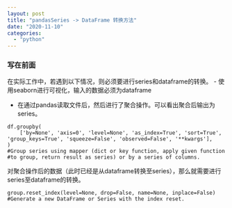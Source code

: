 ```yaml
---
layout: post
title: "pandasSeries -> DataFrame 转换方法"
date: "2020-11-10"
categories: 
  - "python"
---
```


### 写在前面

在实际工作中，若遇到以下情况，则必须要进行series和dataframe的转换。 - 使用seaborn进行可视化，输入的数据必须为dataframe

- 在通过pandas读取文件后，然后进行了聚合操作。可以看出聚合后输出为series。

```
df.groupby(
    ['by=None', 'axis=0', 'level=None', 'as_index=True', 'sort=True', 'group_keys=True', 'squeeze=False', 'observed=False', '**kwargs'],
)
#Group series using mapper (dict or key function, apply given function
#to group, return result as series) or by a series of columns.
```

对聚合操作后的数据（此时已经是从dataframe转换至series），那么就需要进行series至dataframe的转换。

```
group.reset_index(level=None, drop=False, name=None, inplace=False)
#Generate a new DataFrame or Series with the index reset.
```

